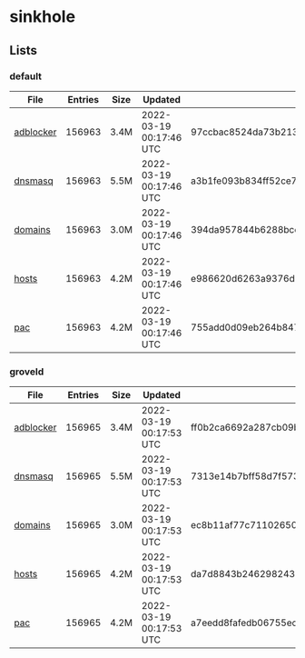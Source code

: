# sinkhole

## Lists

### default

|File|Entries|Size|Updated|Hash|
|-|-|-|-|-|
|[adblocker](https://raw.githubusercontent.com/groveld/sinkhole/lists/default/adblocker.txt)|156963|3.4M|2022-03-19 00:17:46 UTC|97ccbac8524da73b21337c18c185644fcfea8d2efa4fadb9c9256a2e30e00dcf|
|[dnsmasq](https://raw.githubusercontent.com/groveld/sinkhole/lists/default/dnsmasq.txt)|156963|5.5M|2022-03-19 00:17:46 UTC|a3b1fe093b834ff52ce7639b6296218958be804a7ed8b1a6a64770c83956401a|
|[domains](https://raw.githubusercontent.com/groveld/sinkhole/lists/default/domains.txt)|156963|3.0M|2022-03-19 00:17:46 UTC|394da957844b6288bcc5fde3ca98d5fe95807d854ce0c23bcfef3811d3577456|
|[hosts](https://raw.githubusercontent.com/groveld/sinkhole/lists/default/hosts.txt)|156963|4.2M|2022-03-19 00:17:46 UTC|e986620d6263a9376dbdfddc0a2a6a86a174c330b4d9e2d5b89d89912aa775ae|
|[pac](https://raw.githubusercontent.com/groveld/sinkhole/lists/default/pac.txt)|156963|4.2M|2022-03-19 00:17:46 UTC|755add0d09eb264b84709fd727b61e03f855a2bca2fae8afb18b9867cb44391f|

### groveld

|File|Entries|Size|Updated|Hash|
|-|-|-|-|-|
|[adblocker](https://raw.githubusercontent.com/groveld/sinkhole/lists/groveld/adblocker.txt)|156965|3.4M|2022-03-19 00:17:53 UTC|ff0b2ca6692a287cb09b7fb96715b0e0c4ad85f71c69d04f8fe83f80321123e8|
|[dnsmasq](https://raw.githubusercontent.com/groveld/sinkhole/lists/groveld/dnsmasq.txt)|156965|5.5M|2022-03-19 00:17:53 UTC|7313e14b7bff58d7f573c26d9ddcbadddf89f1bf34d77921b027f079a9ecc1b1|
|[domains](https://raw.githubusercontent.com/groveld/sinkhole/lists/groveld/domains.txt)|156965|3.0M|2022-03-19 00:17:53 UTC|ec8b11af77c71102650722fb493b8172c5c701eeb5384f0c2700f7ae2854557f|
|[hosts](https://raw.githubusercontent.com/groveld/sinkhole/lists/groveld/hosts.txt)|156965|4.2M|2022-03-19 00:17:53 UTC|da7d8843b246298243e2836fd89f49bde524417fb11d28500f84837bb96b76e9|
|[pac](https://raw.githubusercontent.com/groveld/sinkhole/lists/groveld/pac.txt)|156965|4.2M|2022-03-19 00:17:53 UTC|a7eedd8fafedb06755ec96b4f0db10ef0e38d2882a99ee30f1e74401142824e1|
